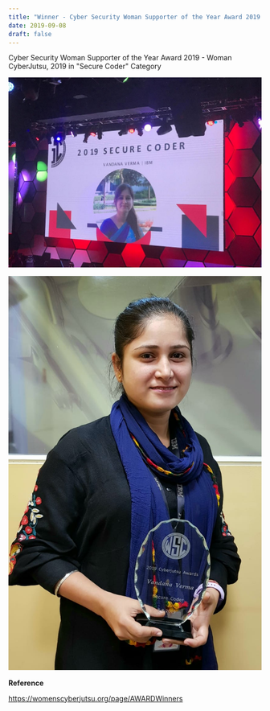 ```yaml
---
title: "Winner - Cyber Security Woman Supporter of the Year Award 2019 - Woman CyberJutsu"
date: 2019-09-08
draft: false
---
```


Cyber Security Woman Supporter of the Year Award 2019 - Woman CyberJutsu, 2019 in "Secure Coder" Category

![cyberjutsu_winner.JPG](/images/cyberjutsu_winner.JPG)

![cyberjutsu_winner.JPG](/images/cyberjutsu.jpg)

**Reference**

https://womenscyberjutsu.org/page/AWARDWinners
